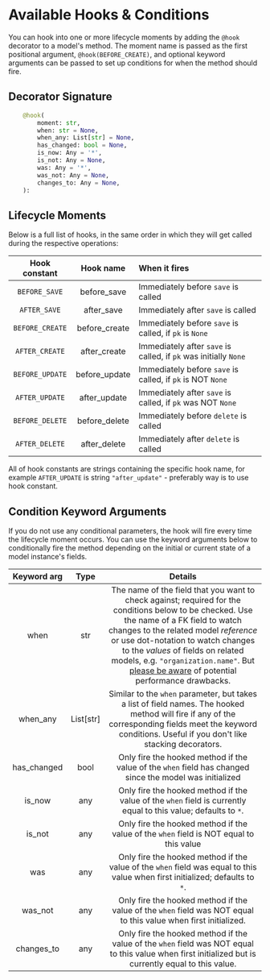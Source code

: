 # Available Hooks & Conditions

You can hook into one or more lifecycle moments by adding the `@hook` decorator to a model's method. The moment name
 is passed as the first positional argument, `@hook(BEFORE_CREATE)`, and optional keyword arguments can be passed to
  set up conditions for when the method should fire.

## Decorator Signature

```python
    @hook(
        moment: str, 
        when: str = None, 
        when_any: List[str] = None, 
        has_changed: bool = None,
        is_now: Any = '*',
        is_not: Any = None,
        was: Any = '*', 
        was_not: Any = None,
        changes_to: Any = None,
    ):
```
## Lifecycle Moments

Below is a full list of hooks, in the same order in which they will get called during the respective operations:

| Hook constant   | Hook name     | When it fires   |
|:---------------:|:-------------:|:----------------|
| `BEFORE_SAVE`   | before_save   | Immediately before `save` is called |
| `AFTER_SAVE`    | after_save    | Immediately after `save` is called
| `BEFORE_CREATE` | before_create | Immediately before `save` is called, if `pk` is `None` |
| `AFTER_CREATE`  | after_create  | Immediately after `save` is called, if `pk` was initially `None` |
| `BEFORE_UPDATE` | before_update | Immediately before `save` is called, if `pk` is NOT `None` |
| `AFTER_UPDATE`  | after_update  | Immediately after `save` is called, if `pk` was NOT `None` |
| `BEFORE_DELETE` | before_delete | Immediately before `delete` is called |
| `AFTER_DELETE`  | after_delete  | Immediately after `delete` is called |

All of hook constants are strings containing the specific hook name, for example `AFTER_UPDATE` is string
 `"after_update"` - preferably way is to use hook constant.  


## Condition Keyword Arguments

If you do not use any conditional parameters, the hook will fire every time the lifecycle moment occurs. You can use the keyword arguments below to conditionally fire the method depending on the initial or current state of a model instance's fields.

| Keyword arg       | Type   | Details |
|:-------------:|:-------------:|:-------------:|
| when | str | The name of the field that you want to check against; required for the conditions below to be checked. Use the name of a FK field to watch changes to the related model *reference* or use dot-notation to watch changes to the *values* of fields on related models, e.g. `"organization.name"`. But [please be aware](fk_changes.md#fk-hook-warning) of potential performance drawbacks. |
| when_any | List[str] | Similar to the `when` parameter, but takes a list of field names. The hooked method will fire if any of the corresponding fields meet the keyword conditions. Useful if you don't like stacking decorators. |
| has_changed | bool | Only fire the hooked method if the value of the `when` field has changed since the model was initialized  |
| is_now | any | Only fire the hooked method if the value of the `when` field is currently equal to this value; defaults to `*`.  |
| is_not | any | Only fire the hooked method if the value of the `when` field is NOT equal to this value  |
| was | any | Only fire the hooked method if the value of the `when` field was equal to this value when first initialized; defaults to `*`.  |
| was_not | any | Only fire the hooked method if the value of the `when` field was NOT equal to this value when first initialized. |
| changes_to | any | Only fire the hooked method if the value of the `when` field was NOT equal to this value when first initialized but is currently equal to this value. |